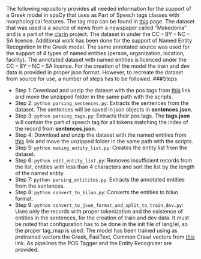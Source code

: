 The following repository provides all needed information for the support of a Greek model in spaCy that uses as Part of Speech tags classes with morphological features. The tag map can be found in [this](https://github.com/explosion/spaCy/blob/master/spacy/lang/el/tag_map.py) page. The dataset that was used is a source of news from a newspaper called “Makedonia” and is a part of the [clarin](https://www.clarin.gr/) project. The dataset in under the CC – BY – NC – SA licence.
Additional work has been done for the support of Named Entity Recognition in the Greek model. The same annotated source was used for the support of 4 types of named entities (person, organization, location, facility). The annotated dataset with named entities is licenced under the CC – BY – NC – SA licence.
For the creation of the model the train and dev data is provided in proper json format. However, to recreate the dataset from source for use, a number of steps has to be followed.
###Steps
* Step 1: Download and unzip the dataset with the pos tags from [this](https://keg.clarin.gr/resources/browse/modern-greek-texts-corpus-makedonia-newspaper-annotated-by-the-ilsp-lemmatizer/02a9ea6227fc11e6a7b7aa3fc0687644d756918b84cd4f6a88cf2b2f8c0cf3c9/) link and move the unzipped folder in the same path with the scripts.
* Step 2: `python parsing_sentences.py`: Extracts the sentences from the dataset. The sentences will be saved in json objects in __sentences.json__.
* Step 3: `python parsing_tags.py`: Extracts their pos tags. The __tags.json__ will contain the part of speech tag for all tokens matching the index of the record from __sentences.json__.
* Step 4: Download and unzip the dataset with the named entities from [this](https://keg.clarin.gr/resources/browse/modern-greek-texts-corpus-makedonia-newspaper-annotated-by-the-grne-tagger/76777cae4c8811e89c6caa3fc6ebde2ce44e9fd17cce43d8ab298aae0c7058fe/) link and move the unzipped folder in the same path with the scripts.
* Step 5: `python making_entity_list.py`: Creates the entity list from the dataset.
* Step 6: `python edit_entity_list.py`: Removes insufficient records from the list, entities with less than 4 characters and sort the list by the length of the named entity.
* Step 7: `python parsing_entitites.py`: Extracts the annotated entities from the sentences.
* Step 8: `python convert_to_biluo.py`: Converts the entities to biluo format.
* Step 9: `python convert_to_json_format_and_split_to_train_dev.py`: Uses only the records with proper tokenization and the existence of entities in the sentences, for the creation of train and dev data.
It must be noted that configuration has to be done in the init file of lang/el, so the proper tag_map is used.
The model has been trained using as pretrained vectors the Greek, FastText, Common Crawl vectors from [this](https://fasttext.cc/docs/en/crawl-vectors.html) link. As pipelines the POS Tagger and the Entity Recognizer are provided.
